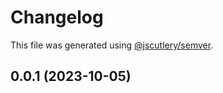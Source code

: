 # Changelog

This file was generated using [@jscutlery/semver](https://github.com/jscutlery/semver).

## 0.0.1 (2023-10-05)
